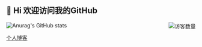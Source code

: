 ## 👋 Hi 欢迎访问我的GitHub

<img align='right' src="https://profile-counter.glitch.me/guollove/count.svg" alt="访客数量"/>

![Anurag's GitHub stats](https://github-readme-stats.vercel.app/api?username=guollove&show_icons=true&hide_border=true&theme=vue-dark)

[个人博客](https://guollove.cc)
